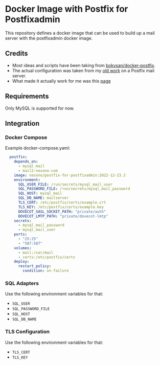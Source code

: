 # Docker Image with Postfix for Postfixadmin

This repository defines a docker image that can be used to build up a mail server with the postfixadmin docker image.

## Credits

* Most ideas and scripts have been taking from [bokysan/docker-postfix](https://github.com/bokysan/docker-postfix).  
* The actual configuration was taken from my [old work](https://www.nesono.com/node/276) on a Postfix mail server.  
* What made it actually work for me was this [page](https://www.postfix.org/SASL_README.html)  

## Requirements

Only MySQL is supported for now.

## Integration

### Docker Compose

Example docker-compose.yaml:
```yaml
  postfix:
    depends_on:
      - mysql_mail
      - mail2-nesono-com
    image: nesono/postfix-for-postfixadmin:2022-12-23.3
    environment:
      SQL_USER_FILE: /run/secrets/mysql_mail_user
      SQL_PASSWORD_FILE: /run/secrets/mysql_mail_password
      SQL_HOST: mysql_mail
      SQL_DB_NAME: mailserver
      TLS_CERT: /etc/postfix/certs/example.crt
      TLS_KEY: /etc/postfix/certs/example.key
      DOVECOT_SASL_SOCKET_PATH: "private/auth"
      DOVECOT_LMTP_PATH: "private/dovecot-lmtp"
    secrets:
      - mysql_mail_password
      - mysql_mail_user
    ports:
      - "25:25"
      - "587:587"
    volumes:
      - mail:/var/mail
      - certs:/etc/postfix/certs
    deploy:
      restart_policy:
        condition: on-failure
```

### SQL Adapters

Use the following environment variables for that:
* `SQL_USER`
* `SQL_PASSWORD_FILE`
* `SQL_HOST`
* `SQL_DB_NAME`

### TLS Configuration

Use the following environment variables for that:
* `TLS_CERT`
* `TLS_KEY`
